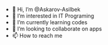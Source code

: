 - 👋 Hi, I’m @Askarov-Asilbek
- 👀 I’m interested in IT Programing
- 🌱 I’m currently learning codes
- 💞️ I’m looking to collaborate on apps
- 📫 How to reach me 

<!---
Askarov-Asilbek/Askarov-Asilbek is a ✨ special ✨ repository because its `README.md` (this file) appears on your GitHub profile.
You can click the Preview link to take a look at your changes.
--->
